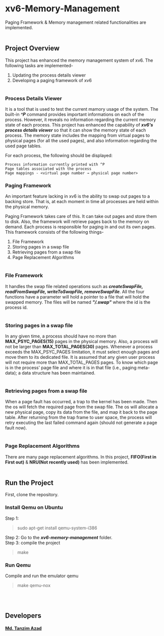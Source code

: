 # xv6-Memory-Management
Paging Framework & Memory management related functionalities are implemented.<br /><br />


## **Project Overview**

This project has enhanced the memory management system of xv6. The following tasks are implemented-
1) Updating the process details viewer
2) Developing a paging framework of xv6
<br /><br />



### **Process Details Viewer**
It is a tool that is used to test the current mamory usage of the system. The built-in ***^P*** command provides important informations on each of the process. However, it reveals no information regarding the current memory state of each process. This project has enhanced the capability of ***xv6's process details viewer*** so that it can show the memory state of each process. The memory state includes the mapping from virtual pages to physical pages (for all the used pages), and also information regarding the used page tables.

For each process, the following should be displayed:

```
Process information currently printed with ^P
Page tables associated with the process
Page mappings - <virtual page number → physical page number>
```


### **Paging Framework**

An important feature lacking in xv6 is the ability to swap out pages to a backing store. That is, at each moment in time all processes are held within the physical memory.

Paging Framework takes care of this. It can take out pages and store them to disk. Also, the framework will retrieve pages back to the memory on demand. Each process is responsible for paging in and out its own pages. This framework consists of the following things-
1) File Framework
2) Storing pages in a swap file
3) Retrieving pages from a swap file
4) Page Replacement Algorithms
<br /><br />


### **File Framework**
It handles the swap file related operations such as ***createSwapFile, readFromSwapFile, writeToSwapFile, removeSwapFile***. All the four functions have a parameter will hold a pointer to a file that will hold the swapped memory. The files will be named ***"/.swap"*** where the id is the process id.<br /><br />


### **Storing pages in a swap file**
In any given time, a process should have no more than **MAX_PSYC_PAGES(15)** pages in the physical memory. Also, a process will not be larger than **MAX_TOTAL_PAGES(30)** pages. Whenever a process exceeds the MAX_PSYC_PAGES limitation, it must select enough pages and move them to its dedicated file. It is assumed that any given user process will not require more than MAX_TOTAL_PAGES pages. To know which page is in the process' page file and where it is in that file (i.e., paging meta-data); a data structure has been maintained.<br /><br />


### **Retrieving pages from a swap file**
When a page fault has occurred, a trap to the kernel has been made. Then the os will fetch the required page from the swap file. The os will allocate a new physical page, copy its data from the file, and map it back to the page table. After returning from the trap frame to user space, the process will retry executing the last failed command again (should not generate a page fault now).<br /><br />


### **Page Replacement Algorithms**
There are many page replacement algorithms. In this project, **FIFO(First in First out)** & **NRU(Not recently used)** has been implemented.<br /><br />


## **Run the Project**

First, clone the repository.<br />

### **Install Qemu on Ubuntu**
Step 1:
> sudo apt-get install qemu-system-i386

Step 2: Go to the ***xv6-memory-management*** folder.<br /> 
Step 3: compile the project
> make

### **Run Qemu**
Compile and run the emulator qemu
> make qemu-nox

<br /><br />
## **Developers**
#### [Md. Tanzim Azad](https://github.com/TanzimAzadNishan)





























